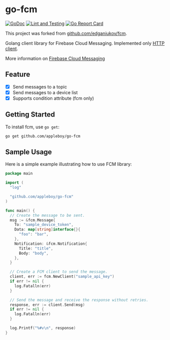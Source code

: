 # go-fcm

[![GoDoc](https://godoc.org/github.com/appleboy/go-fcm?status.svg)](https://godoc.org/github.com/appleboy/go-fcm)
[![Lint and Testing](https://github.com/appleboy/go-fcm/actions/workflows/testing.yml/badge.svg?branch=master)](https://github.com/appleboy/go-fcm/actions/workflows/testing.yml)
[![Go Report Card](https://goreportcard.com/badge/github.com/appleboy/go-fcm)](https://goreportcard.com/report/github.com/appleboy/go-fcmm)

This project was forked from [github.com/edganiukov/fcm](https://github.com/edganiukov/fcm).

Golang client library for Firebase Cloud Messaging. Implemented only [HTTP client](https://firebase.google.com/docs/cloud-messaging/http-server-ref#downstream).

More information on [Firebase Cloud Messaging](https://firebase.google.com/docs/cloud-messaging/)

## Feature

* [x] Send messages to a topic
* [x] Send messages to a device list
* [x] Supports condition attribute (fcm only)

## Getting Started

To install fcm, use `go get`:

```bash
go get github.com/appleboy/go-fcm
```

## Sample Usage

Here is a simple example illustrating how to use FCM library:

```go
package main

import (
  "log"

  "github.com/appleboy/go-fcm"
)

func main() {
  // Create the message to be sent.
  msg := &fcm.Message{
    To: "sample_device_token",
    Data: map[string]interface{}{
      "foo": "bar",
    },
    Notification: &fcm.Notification{
      Title: "title",
      Body: "body",
    },
  }

  // Create a FCM client to send the message.
  client, err := fcm.NewClient("sample_api_key")
  if err != nil {
    log.Fatalln(err)
  }

  // Send the message and receive the response without retries.
  response, err := client.Send(msg)
  if err != nil {
    log.Fatalln(err)
  }

  log.Printf("%#v\n", response)
}
```
